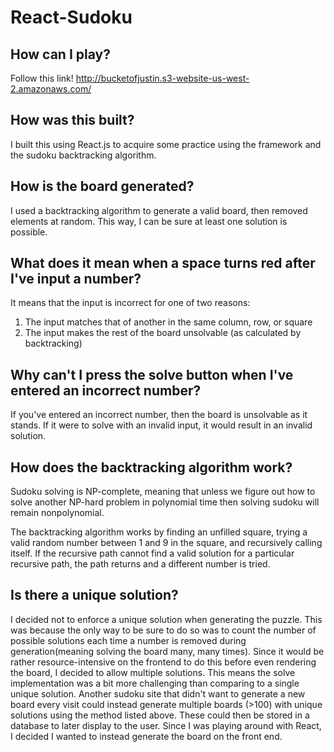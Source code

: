 # React-Sudoku

## How can I play?

Follow this link!
http://bucketofjustin.s3-website-us-west-2.amazonaws.com/

## How was this built?

I built this using React.js to acquire some practice using the framework and the sudoku backtracking algorithm.

## How is the board generated?

I used a backtracking algorithm to generate a valid board, then removed elements at random. This way, I can be sure at least one solution is possible.

## What does it mean when a space turns red after I've input a number?

It means that the input is incorrect for one of two reasons:
1) The input matches that of another in the same column, row, or square
2) The input makes the rest of the board unsolvable (as calculated by backtracking)

## Why can't I press the solve button when I've entered an incorrect number?

If you've entered an incorrect number, then the board is unsolvable as it stands. If it were to solve with an invalid input, it would result in an invalid solution.

## How does the backtracking algorithm work?

Sudoku solving is NP-complete, meaning that unless we figure out how to solve another NP-hard problem in polynomial time then solving sudoku will remain nonpolynomial. 

The backtracking algorithm works by finding an unfilled square, trying a valid random number between 1 and 9 in the square, and recursively calling itself. If the recursive path cannot find a valid solution for a particular recursive path, the path returns and a different number is tried.

## Is there a unique solution?

I decided not to enforce a unique solution when generating the puzzle. This was because the only way to be sure to do so was to count the number of possible solutions each time a number is removed during generation(meaning solving the board many, many times). Since it would be rather resource-intensive on the frontend to do this before even rendering the board, I decided to allow multiple solutions. This means the solve implementation was a bit more challenging than comparing to a single unique solution. Another sudoku site that didn't want to generate a new board every visit could instead generate multiple boards (>100) with unique solutions using the method listed above. These could then be stored in a database to later display to the user. Since I was playing around with React, I decided I wanted to instead generate the board on the front end.
